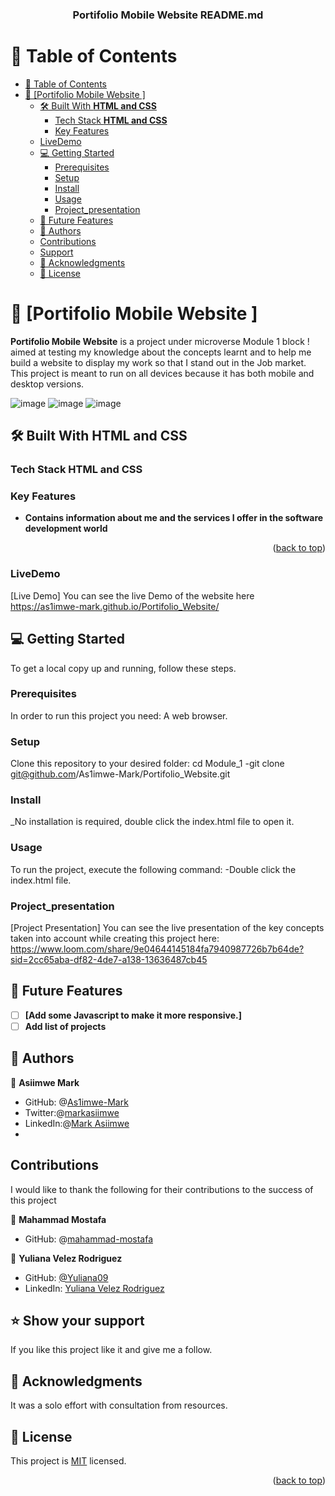 <a name="readme-top"></a>


<div align="center">
  

  <h3><b>Portifolio Mobile Website README.md</b></h3>

</div>

# 📗 Table of Contents

- [📗 Table of Contents](#-table-of-contents)
- [📖 \[Portifolio Mobile Website \] ](#-portifolio-mobile-website--)
  - [🛠 Built With **HTML and CSS**](#-built-with-html-and-css)
    - [Tech Stack **HTML and CSS**](#tech-stack-html-and-css)
    - [Key Features ](#key-features-)
  - [LiveDemo](#livedemo)
  - [💻 Getting Started ](#-getting-started-)
    - [Prerequisites](#prerequisites)
    - [Setup](#setup)
    - [Install](#install)
    - [Usage](#usage)
    - [Project_presentation](#project_presentation)
  - [🔭 Future Features ](#-future-features-)
  - [👥 Authors ](#-authors-)
  - [Contributions](#contributions)
  - [Support](#support)
  - [🙏 Acknowledgments](#acknowledgments)
  - [📝 License ](#-license-)


# 📖 [Portifolio Mobile Website ] <a name="about-project"></a>
**Portifolio Mobile Website** is a project under microverse Module 1 block ! aimed at testing my knowledge about the concepts learnt and to help me build a website to display my work so that I stand out in the Job market.
This project is meant to run on all devices because it has both mobile and desktop versions.

![image](https://github.com/As1imwe-Mark/Portifolio_toolbar_and_headline_section/assets/100065970/80b2bb40-54c8-4ebb-9ae9-7c30991bc7d9)
![image](https://github.com/As1imwe-Mark/Portifolio_Website/assets/100065970/fd0cfa20-fbb7-4cb9-bb05-49638f28bd40)
![image](https://github.com/As1imwe-Mark/Portifolio_Website/assets/100065970/b5f2481d-99ca-42e1-bed6-d5ac9a892b9b)



## 🛠 Built With **HTML and CSS**

### Tech Stack **HTML and CSS**
### Key Features <a name="key-features"></a>
- **Contains information about me and the services I offer in the software development world**

<p align="right">(<a href="#readme-top">back to top</a>)</p>

### LiveDemo
[Live Demo] You can see the live Demo of the website here https://as1imwe-mark.github.io/Portifolio_Website/

## 💻 Getting Started <a name="getting-started"></a>

To get a local copy up and running, follow these steps.

### Prerequisites

In order to run this project you need: A web browser.
### Setup

Clone this repository to your desired folder:
cd Module_1 
-git clone git@github.com/As1imwe-Mark/Portifolio_Website.git

### Install

_No installation is required, double click the index.html file to open it.

### Usage

To run the project, execute the following command:
-Double click the index.html file.

### Project_presentation
[Project Presentation] You can see the live presentation of the key concepts taken into account while creating this project here: https://www.loom.com/share/9e04644145184fa7940987726b7b64de?sid=2cc65aba-df82-4de7-a138-13636487cb45

## 🔭 Future Features <a name="future-features"></a>

- [ ] **[Add some Javascript to make it more responsive.]**
- [ ]  **Add list of projects**

## 👥 Authors <a name="authors"></a>

👤 **Asiimwe Mark**

- GitHub: @[As1imwe-Mark](https://github.com/As1imwe-Mark)
- Twitter:@[markasiimwe](https://twitter.com/MarkAsiimwe?t=fPfXM4CV3OU6gKMNB1RGDA&s=09)
- LinkedIn:@[Mark Asiimwe](https://www.linkedin.com/in/mark-asiimwe-0ab0611ab)
- 
## Contributions

I would like to thank the following for their contributions to the success of this project

👤 **Mahammad Mostafa**
- GitHub: @[mahammad-mostafa](https://github.com/mahammad-mostafa)

 👤 **Yuliana Velez Rodriguez**
- GitHub: [@Yuliana09](https://github.com/Yulianav09)
- LinkedIn: [Yuliana Velez Rodriguez](https://www.linkedin.com/in/yuliana-velez-rodriguez/)

## ⭐️ Show your support <a name="support"></a>
 
If you like this project like it and give me a follow.


## 🙏 Acknowledgments <a name="acknowledgements"></a>

It was a solo effort with consultation from resources.



## 📝 License <a name="license"></a>

This project is [MIT](./LICENSE) licensed.


<p align="right">(<a href="#readme-top">back to top</a>)</p>
